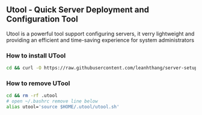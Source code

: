 ## Utool - Quick Server Deployment and Configuration Tool

Utool is a powerful tool support configuring servers, it verry lightweight and providing an efficient and time-saving experience for system administrators

### How to install UTool

```bash
cd && curl -O https://raw.githubusercontent.com/leanhthang/server-setup/main/build_utool && bash build_utool
```

### How to remove UTool

```bash
cd && rm -rf .utool
# open ~/.bashrc remove line below
alias utool='source $HOME/.utool/utool.sh'
```
